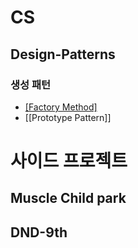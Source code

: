 # CS


## Design-Patterns

### 생성 패턴
- [[Factory Method]](https://github.com/ondjj/Obsidian-Vault/blob/main/Design-Patterns/Creational-Pattern/Factory%20Method.md)
- [[Prototype Pattern]]

# 사이드 프로젝트

## Muscle Child park

## DND-9th
